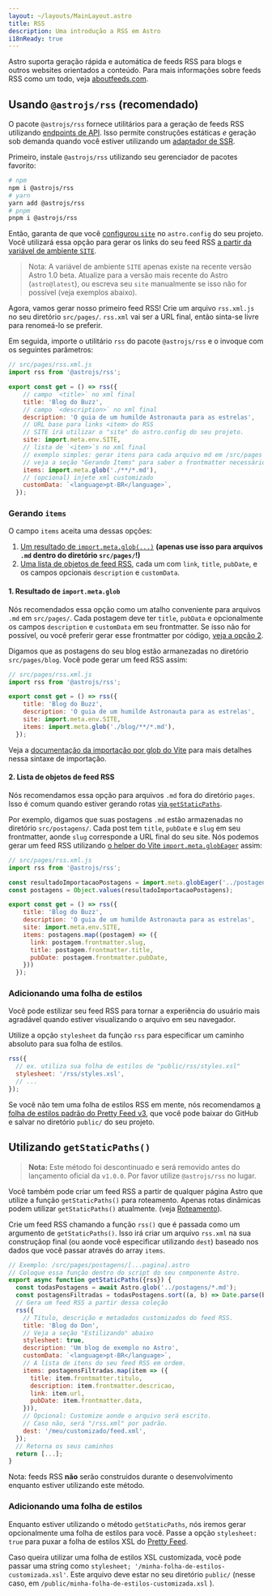```yaml
---
layout: ~/layouts/MainLayout.astro
title: RSS
description: Uma introdução a RSS em Astro
i18nReady: true
---
```


Astro suporta geração rápida e automática de feeds RSS para blogs e outros websites orientados a conteúdo. Para mais informações sobre feeds RSS como um todo, veja [aboutfeeds.com](https://aboutfeeds.com/).

## Usando `@astrojs/rss` (recomendado)

O pacote `@astrojs/rss` fornece utilitários para a geração de feeds RSS utilizando [endpoints de API](/pt-BR/core-concepts/astro-pages/#páginas-não-html). Isso permite construções estáticas *e* geração sob demanda quando você estiver utilizando um [adaptador de SSR](/pt-BR/guides/server-side-rendering/#habilitando-o-ssr-em-seu-projeto).

Primeiro, instale `@astrojs/rss` utilizando seu gerenciador de pacotes favorito:

```bash
# npm
npm i @astrojs/rss
# yarn
yarn add @astrojs/rss
# pnpm
pnpm i @astrojs/rss
```

Então, garanta de que você [configurou `site`](/pt-BR/reference/configuration-reference/#site) no `astro.config` do seu projeto. Você utilizará essa opção para gerar os links do seu feed RSS [a partir da variável de ambiente `SITE`](/pt-BR/guides/environment-variables/#variáveis-de-ambiente-padrões).

> Nota: A variável de ambiente `SITE` apenas existe na recente versão Astro 1.0 beta. Atualize para a versão mais recente do Astro (`astro@latest`), ou escreva seu `site` manualmente se isso não for possível (veja exemplos abaixo).

Agora, vamos gerar nosso primeiro feed RSS! Crie um arquivo `rss.xml.js` no seu diretório `src/pages/`. `rss.xml` vai ser a URL final, então sinta-se livre para renomeá-lo se preferir.

Em seguida, importe o utilitário `rss` do pacote `@astrojs/rss` e o invoque com os seguintes parâmetros:

```js
// src/pages/rss.xml.js
import rss from '@astrojs/rss';

export const get = () => rss({
    // campo `<title>` no xml final
    title: 'Blog do Buzz',
    // campo `<description>` no xml final
    description: 'O guia de um humilde Astronauta para as estrelas',
    // URL base para links <item> do RSS
    // SITE irá utilizar o "site" do astro.config do seu projeto.
    site: import.meta.env.SITE,
    // lista de `<item>`s no xml final
    // exemplo simples: gerar itens para cada arquivo md em /src/pages
    // veja a seção "Gerando Items" para saber o frontmatter necessário e casos de uso mais avançados
    items: import.meta.glob('./**/*.md'),
    // (opcional) injete xml customizado
    customData: `<language>pt-BR</language>`,
  });
```

### Gerando `items`

O campo `items` aceita uma dessas opções:
1. [Um resultado de `import.meta.glob(...)`](#1-resultado-de-importmetaglob) **(apenas use isso para arquivos `.md` dentro do diretório `src/pages/`!)**
2. [Uma lista de objetos de feed RSS](#2-lista-de-objetos-de-feed-rss), cada um com `link`, `title`, `pubDate`, e os campos opcionais `description` e `customData`.

#### 1. Resultado de `import.meta.glob`

Nós recomendados essa opção como um atalho conveniente para arquivos `.md` em `src/pages/`. Cada postagem deve ter `title`, `pubData` e opcionalmente os campos `description` e `customData` em seu frontmatter. Se isso não for possível, ou você preferir gerar esse frontmatter por código, [veja a opção 2](#2-lista-de-objetos-de-feed-rss).

Digamos que as postagens do seu blog estão armanezadas no diretório `src/pages/blog`. Você pode gerar um feed RSS assim:

```js
// src/pages/rss.xml.js
import rss from '@astrojs/rss';

export const get = () => rss({
    title: 'Blog do Buzz',
    description: 'O guia de um humilde Astronauta para as estrelas',
    site: import.meta.env.SITE,
    items: import.meta.glob('./blog/**/*.md'),
  });
```

Veja a [documentação da importação por glob do Vite](https://vitejs.dev/guide/features.html#glob-import) para mais detalhes nessa sintaxe de importação.

#### 2. Lista de objetos de feed RSS

Nós recomendamos essa opção para arquivos `.md` fora do diretório `pages`. Isso é comum quando estiver gerando rotas [via `getStaticPaths`](/pt-BR/reference/api-reference/#getstaticpaths).

Por exemplo, digamos que suas postagens `.md` estão armazenadas no diretório `src/postagens/`. Cada post tem `title`, `pubDate` e `slug` em seu frontmatter, aonde `slug` corresponde a URL final do seu site. Nós podemos gerar um feed RSS utilizando [o helper do Vite `import.meta.globEager`](https://vitejs.dev/guide/features.html#glob-import) assim:

```js
// src/pages/rss.xml.js
import rss from '@astrojs/rss';

const resultadoImportacaoPostagens = import.meta.globEager('../postagens/**/*.md');
const postagens = Object.values(resultadoImportacaoPostagens);

export const get = () => rss({
    title: 'Blog do Buzz',
    description: 'O guia de um humilde Astronauta para as estrelas',
    site: import.meta.env.SITE,
    items: postagens.map((postagem) => ({
      link: postagem.frontmatter.slug,
      title: postagem.frontmatter.title,
      pubDate: postagem.frontmatter.pubDate,
    }))
  });
```

### Adicionando uma folha de estilos

Você pode estilizar seu feed RSS para tornar a experiência do usuário mais agradável quando estiver visualizando o arquivo em seu navegador.

Utilize a opção `stylesheet` da função `rss` para especificar um caminho absoluto para sua folha de estilos.

```js
rss({
  // ex. utiliza sua folha de estilos de "public/rss/styles.xsl"
  stylesheet: '/rss/styles.xsl',
  // ...
});
```

Se você não tem uma folha de estilos RSS em mente, nós recomendamos [a folha de estilos padrão do Pretty Feed v3](https://github.com/genmon/aboutfeeds/blob/main/tools/pretty-feed-v3.xsl), que você pode baixar do GitHub e salvar no diretório `public/` do seu projeto.

## Utilizando `getStaticPaths()`

> **Nota:** Este método foi descontinuado e será removido antes do lançamento oficial da `v1.0.0`. Por favor utilize `@astrojs/rss` no lugar.

Você também pode criar um feed RSS a partir de qualquer página Astro que utilize a função `getStaticPaths()` para roteamento. Apenas rotas dinâmicas podem utilizar `getStaticPaths()` atualmente. (veja [Roteamento](/pt-BR/core-concepts/routing/)).

Crie um feed RSS chamando a função `rss()` que é passada como um argumento de `getStaticPaths()`. Isso irá criar um arquivo `rss.xml` na sua construçãop final (ou aonde você especificar utilizando `dest`) baseado nos dados que você passar através do array `items`.

```js
// Exemplo: /src/pages/postagens/[...pagina].astro
// Coloque essa função dentro do script do seu componente Astro.
export async function getStaticPaths({rss}) {
  const todasPostagens = await Astro.glob('../postagens/*.md');
  const postagensFiltradas = todasPostagens.sort((a, b) => Date.parse(b.frontmatter.data) - Date.parse(a.frontmatter.data));
  // Gera um feed RSS a partir dessa coleção
  rss({
    // Título, descrição e metadados customizados do feed RSS.
    title: 'Blog do Don',
    // Veja a seção "Estilizando" abaixo
    stylesheet: true,
    description: 'Um blog de exemplo no Astro',
    customData: `<language>pt-BR</language>`,
    // A lista de itens do seu feed RSS em ordem.
    items: postagensFiltradas.map(item => ({
      title: item.frontmatter.titulo,
      description: item.frontmatter.descricao,
      link: item.url,
      pubDate: item.frontmatter.data,
    })),
    // Opcional: Customize aonde o arquivo será escrito.
    // Caso não, será "/rss.xml" por padrão.
    dest: '/meu/customizado/feed.xml',
  });
  // Retorna os seus caminhos
  return [...];
}
```

Nota: feeds RSS **não** serão construidos durante o desenvolvimento enquanto estiver utilizando este método.

### Adicionando uma folha de estilos

Enquanto estiver utilizando o método `getStaticPaths`, nós iremos gerar opcionalmente uma folha de estilos para você. Passe a opção `stylesheet: true` para puxar a folha de estilos XSL do [Pretty Feed](https://github.com/genmon/aboutfeeds/blob/main/tools/pretty-feed-v3.xsl).

Caso queira utilizar uma folha de estilos XSL customizada, você pode passar uma string como `stylesheet; '/minha-folha-de-estilos-customizada.xsl'`. Este arquivo deve estar no seu diretório `public/` (nesse caso, em `/public/minha-folha-de-estilos-customizada.xsl` ).
